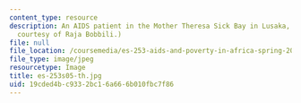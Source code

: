 ```yaml
---
content_type: resource
description: An AIDS patient in the Mother Theresa Sick Bay in Lusaka, Zambia. (Photo
  courtesy of Raja Bobbili.)
file: null
file_location: /coursemedia/es-253-aids-and-poverty-in-africa-spring-2005/19cded4bc9332bc16a666b010fbc7f86_es-253s05-th.jpg
file_type: image/jpeg
resourcetype: Image
title: es-253s05-th.jpg
uid: 19cded4b-c933-2bc1-6a66-6b010fbc7f86
---
```

